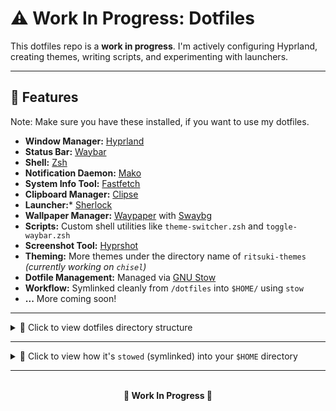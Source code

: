 # ⚠️ Work In Progress: Dotfiles

This dotfiles repo is a **work in progress**. I'm actively configuring Hyprland, creating themes, writing scripts, and experimenting with launchers. 

---

## 🚀 Features

Note: Make sure you have these installed, if you want to use my dotfiles.

- **Window Manager:** [Hyprland](https://hyprland.org/)
- **Status Bar:** [Waybar](https://wiki.hyprland.org/Useful-Utilities/Status-Bars/)
- **Shell:** [Zsh](https://ohmyz.sh/)
- **Notification Daemon:** [Mako](https://github.com/emersion/mako)
- **System Info Tool:** [Fastfetch](https://github.com/fastfetch-cli/fastfetch)
- **Clipboard Manager:** [Clipse](https://github.com/savedra1/clipse)
- **Launcher:*** [Sherlock](https://github.com/Skxxtz/sherlock)
- **Wallpaper Manager:** [Waypaper](https://github.com/anufrievroman/waypaper) with [Swaybg](https://github.com/swaywm/swaybg)
- **Scripts:** Custom shell utilities like `theme-switcher.zsh` and `toggle-waybar.zsh`
- **Screenshot Tool:** [Hyprshot](https://github.com/Gustash/Hyprshot)
- **Theming:** More themes under the directory name of `ritsuki-themes` *(currently working on `chisel`)*
- **Dotfile Management:** Managed via [GNU Stow]((https://www.gnu.org/software/stow/manual/stow.html))
- **Workflow:** Symlinked cleanly from `/dotfiles` into `$HOME/` using `stow`
- **...** More coming soon!

---

<details>
<summary>📂 Click to view dotfiles directory structure</summary>

```plaintext
~/dotfiles
├── CHANGELOG.md
├── fastfetch
│   └── .config
│       └── fastfetch
│           └── config.jsonc
├── .gitignore
├── hypr
│   └── .config
│       └── hypr
│           ├── hyprland.conf
│           ├── keybindings.conf
│           ├── theme.conf
│           └── workspace.conf
├── mako
│   └── .config
│       └── mako
│           └── config
├── README.md
├── scripts
│   └── .local
│       └── bin
│           ├── battery-notifier.zsh
│           ├── goto-workspace.zsh
│           ├── theme-switcher.zsh
│           └── toggle-waybar.zsh
├── systemd
│   └── .config
│       └── systemd
│           └── user
│               ├── battery-notifier.service
│               └── battery-notifier.timer
├── themes
│   └── ritsuki-themes
│       ├── chisel
│       │   ├── chisel.conf
│       │   └── waybar
│       │       └── style.css
│       └── dream
│           ├── config.jsonc
│           └── dream.conf
├── .vscode
├── waybar
│   └── .config
│       └── waybar
│           ├── config.jsonc
│           └── style.css
└── zsh
    └── .zshrc
```
</details>

---

<details>
<summary>🔗 Click to view how it's <code>stowed</code> (symlinked) into your <code>$HOME</code> directory</summary>

```plaintext
$HOME/
├── .config
│   ├── fastfetch
│   │   └── config.jsonc  -> ~/dotfiles/fastfetch/.config/fastfetch/config.jsonc
│   ├── hypr
│   │   ├── hyprland.conf     -> ~/dotfiles/hypr/.config/hypr/hyprland.conf
│   │   ├── keybindings.conf  -> ~/dotfiles/hypr/.config/hypr/keybindings.conf
│   │   ├── theme.conf        -> ~/dotfiles/hypr/.config/hypr/theme.conf
│   │   └── workspace.conf    -> ~/dotfiles/hypr/.config/hypr/workspace.conf
│   ├── mako
│   │   └── config        -> ~/dotfiles/mako/.config/mako/config
│   ├── systemd
│   │   └── user
│   │       ├── battery-notifier.service -> ~/dotfiles/systemd/.config/systemd/user/battery-notifier.service
│   │       └── battery-notifier.timer   -> ~/dotfiles/systemd/.config/systemd/user/battery-notifier.timer
│   └── waybar
│       ├── config.jsonc  -> ~/dotfiles/waybar/.config/waybar/config.jsonc
│       └── style.css     -> ~/dotfiles/waybar/.config/waybar/style.css
├── .zshrc                     -> ~/dotfiles/zsh/.zshrc
└── .local
    └── bin
        ├── battery-notifier.zsh  -> ~/dotfiles/scripts/.local/bin/battery-notifier.zsh
        ├── goto-workspace.zsh    -> ~/dotfiles/scripts/.local/bin/goto-workspace.zsh
        ├── theme-switcher.zsh    -> ~/dotfiles/scripts/.local/bin/theme-switcher.zsh
        └── toggle-waybar.zsh     -> ~/dotfiles/scripts/.local/bin/toggle-waybar.zsh
```
</details>

---

<br>
 <center><strong>🚧 Work In Progress 🚧</strong></center>

 <!-- Requires:
 - (pacman) stow - Manage installation of multiple softwares in the same directory tree
 - (pacman) jq - Command-line JSON processor. Used by workspace-notifier.zsh
 - (yay) hyprshot - A utility to easily take screenshots in Hyprland
 - (yay) clipse - Configurable TUI clipboard manager for Unix
 
 Are used but optional:
 - Reminder utility
    (pacman) at - AT and batch delayed command scheduling utility and daemon
 - Language input tool
    - (pacman) fcitx5 - Next generation of fcitx
    - (pacman) fcitx5-mozc - Fcitx5 Module of A Japanese Input Method for Chromium OS, Windows, Mac and Linux (the Open Source Edition of Google Japanese Input)
    - (pacman) fctix5-configtool - Configuration Tool for Fcitx5
        - IDEALLY, you can instead install: (pacman) fcitx5-mozc-ut - Fcitx5 module for Mozc (the Open Source edition of Google Japanese Input) bundled with the UT dictionary
 -->